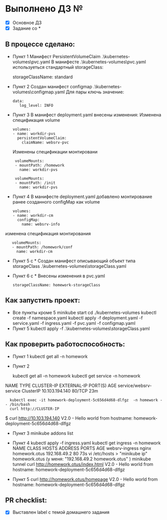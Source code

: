 # Выполнено ДЗ №

 - [x] Основное ДЗ
 - [x] Задание со *

## В процессе сделано:
 - Пункт 1
   Манифест PersistentVolumeClaim
    .\kubernetes-volumes\pvc.yaml
   В манифесте .\kubernetes-volumes\pvc.yaml используеться стандартный storageClass:

      storageClassName: standard
    
 - Пункт 2
   Создан манифест configmap
     .\kubernetes-volumes\configmap.yaml
   Для пары ключь  значение:

       data:
          log_level: INFO   
       
 - Пункт 3
   В манифест deployment.yaml внесены изменения: 
   Изменена спецификация volume

       volumes:
       - name: workdir-pvs
         persistentVolumeClaim:
           claimName: websrv-pvc 

   Изменены спецификации монтировани

        volumeMounts:
        - mountPath: /homework
          name: workdir-pvs
     
        volumeMounts:
        - mountPath: /init
          name: workdir-pvs

 - Пункт 4 
 В манифесте deployment.yaml добавлено монтирование ранее созданного configMap как volume
      
       volumes: 
       - name: workdir-cm
         configMap:
           name: websrv-info

 изменена спецификация монтирования 

       volumeMounts:
       - mountPath: /homework/conf
         name: workdir-cm

 - Пункт 5 с *
   Создан манифест описывающий объект типа storageClass
      .\kubernetes-volumes\storageClass.yaml
 - Пункт 6 с *
   Внесены изменения в pvc.yaml

       storageClassName: homework-storageClass

## Как запустить проект:
 - Все пункты кроме 5
      minikube start
      cd ./kubernetes-volumes
      kubectl create -f namespace.yaml
      kubectl apply -f deployment.yaml -f service.yaml -f ingress.yaml -f pvc.yaml -f configmap.yaml
 - Пункт 5
      kubectl apply -f .\kubernetes-volumes\storageClass.yaml
    
## Как проверить работоспособность:

 - Пункт 1
      kubectl get all -n homework
	  
 - Пункт 2

      kubectl get all -n homework
      kubectl get service -n homework

NAME                     TYPE        CLUSTER-IP       EXTERNAL-IP   PORT(S)   AGE
service/websrv-service   ClusterIP   10.103.194.140   <none>        80/TCP    23m   

      kubectl exec -it homework-deployment-5c656d4d68-dlfgz  -n homework -- /bin/bash
      curl http://CLUSTER-IP

$ curl http://10.103.194.140
V2.0 - Hello world from hostname: homework-deployment-5c656d4d68-dlfgz  

 - Пункт 3
      minikube addons list
	  
 - Пункт 4
	  kubectl apply -f ingress.yaml
	  kubectl get ingress -n homework
NAME             CLASS   HOSTS           ADDRESS        PORTS   AGE
websrv-ingress   nginx   homework.otus   192.168.49.2   80      73s
	  vi /etc/hosts > "minikube ip" homework.otus (у меня: "192.168.49.2 homework.otus" )
	  minikube tunnel
	  curl http://homework.otus/index.html
V2.0 - Hello world from hostname: homework-deployment-5c656d4d68-dlfgz

 - Пункт 5
	  curl http://homework.otus/homepage
V2.0 - Hello world from hostname: homework-deployment-5c656d4d68-dlfgz

## PR checklist:
 - [x] Выставлен label с темой домашнего задания